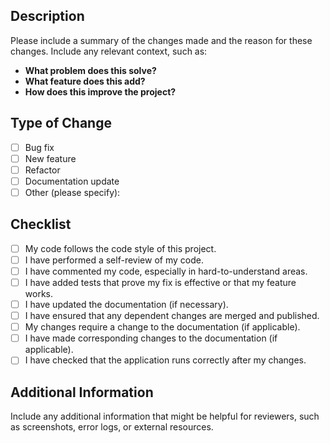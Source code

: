 ## Description

Please include a summary of the changes made and the reason for these changes. Include any relevant context, such as:

- **What problem does this solve?**
- **What feature does this add?**
- **How does this improve the project?**

## Type of Change

- [ ] Bug fix
- [ ] New feature
- [ ] Refactor
- [ ] Documentation update
- [ ] Other (please specify):

## Checklist

- [ ] My code follows the code style of this project.
- [ ] I have performed a self-review of my code.
- [ ] I have commented my code, especially in hard-to-understand areas.
- [ ] I have added tests that prove my fix is effective or that my feature works.
- [ ] I have updated the documentation (if necessary).
- [ ] I have ensured that any dependent changes are merged and published.
- [ ] My changes require a change to the documentation (if applicable).
- [ ] I have made corresponding changes to the documentation (if applicable).
- [ ] I have checked that the application runs correctly after my changes.

## Additional Information

Include any additional information that might be helpful for reviewers, such as screenshots, error logs, or external resources.

